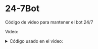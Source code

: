 # 24-7Bot
Código de video para mantener el bot 24/7

Vídeo: 


<details><summary>Código usado en el video:</summary>
<p>

#### We can hide anything, even code!

````js
const express = require('express')
const server = express();
 
server.all('/', (req, res) => {
    res.send('Bot 24/7);
});
  
server.listen(3000, () => {
    console.log('Servidor Listo.');
 });````

</p>
</details>
 

 
